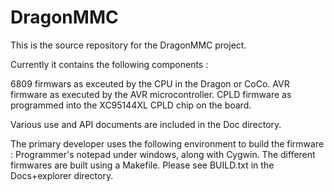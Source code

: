 # DragonMMC
This is the source repository for the DragonMMC project.

Currently it contains the following components :

6809 firmwars as exceuted by the CPU in the Dragon or CoCo.
AVR firmware as executed by the AVR microcontroller.
CPLD firmware as programmed into the XC95144XL CPLD chip on the board.

Various use and API documents are included in the Doc directory.

The primary developer uses the following environment to build the 
firmware : Programmer's notepad under windows, along with Cygwin.
The different firmwares are built using a Makefile.
Please see BUILD.txt in the Docs+explorer directory.